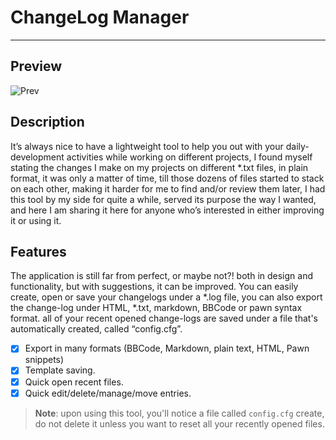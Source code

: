 # ChangeLog Manager
---

## Preview
![Prev](https://i.imgur.com/AnwjQeK.png)

## Description
It’s always nice to have a lightweight tool to help you out with your daily-development activities while working on different projects, I found myself stating the changes I make on my projects on different *.txt files, in plain format, it was only a matter of time, till those dozens of files started to stack on each other, making it harder for me to find and/or review them later, I had this tool by my side for quite a while, served its purpose the way I wanted, and here I am sharing it here for anyone who’s interested in either improving it or using it.

## Features
The application is still far from perfect, or maybe not?! both in design and functionality, but with suggestions, it can be improved. You can easily create, open or save your changelogs under a *.log file, you can also export the change-log under HTML, *.txt, markdown, BBCode or pawn syntax format. all of your recent opened change-logs are saved under a file that's automatically created, called “config.cfg”.
- [X] Export in many formats (BBCode, Markdown, plain text, HTML, Pawn snippets)
- [X] Template saving.
- [X] Quick open recent files.
- [X] Quick edit/delete/manage/move entries.

> **Note**: upon using this tool, you'll notice a file called `config.cfg` create, do not delete it unless you want to reset all your recently opened files.
